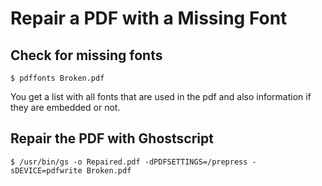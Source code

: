 
Repair a PDF with a Missing Font
================================

Check for missing fonts
-----------------------

    $ pdffonts Broken.pdf

You get a list with all fonts that are used in the pdf and also information if they are embedded or not.


Repair the PDF with Ghostscript
-------------------------------

    $ /usr/bin/gs -o Repaired.pdf -dPDFSETTINGS=/prepress -sDEVICE=pdfwrite Broken.pdf

